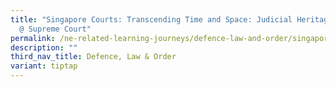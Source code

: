 ```yaml
---
title: "Singapore Courts: Transcending Time and Space: Judicial Heritage Gallery
  @ Supreme Court"
permalink: /ne-related-learning-journeys/defence-law-and-order/singapore-courts/transcending-time-and-space/
description: ""
third_nav_title: Defence, Law & Order
variant: tiptap
---
```

